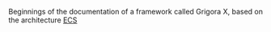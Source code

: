 Beginnings of the documentation of a framework called Grigora X, based on the architecture [ECS](https://en.wikipedia.org/wiki/Entity_component_system)
